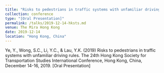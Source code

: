 ```yaml
---
title: "Risks to pedestrians in traffic systems with unfamiliar driving rules"
collection: conference
type: "[Oral Presentation]"
permalink: /talks/2019-12-14-hksts.md
venue: The Mira Hong Kong
date: 2019-12-14
location: "Hong Kong, China"
---
```

Ye, Y., Wong, S.C., Li, Y.C., & Lau, Y.K. (2019) Risks to pedestrians in traffic systems with unfamiliar driving rules. The 24th Hong Kong Society for Transportation Studies International Conference, Hong Kong, China, December 14-16, 2019. [Oral Presentation]
